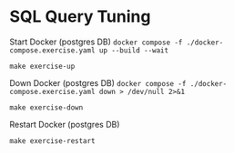 # SQL Query Tuning

Start Docker (postgres DB) `docker compose -f ./docker-compose.exercise.yaml up --build --wait`
```shell
make exercise-up
```


Down Docker (postgres DB) `docker compose -f ./docker-compose.exercise.yaml down > /dev/null 2>&1`
```shell
make exercise-down
```

Restart Docker (postgres DB)
```shell
make exercise-restart
```